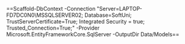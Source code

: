 
==Scaffold-DbContext -Connection "Server=LAPTOP-FD7DC0N0\MSSQLSERVER02;	Database=SoftUni; TrustServerCertificate=True;  Integrated Security = true;	Trusted_Connection=True;" -Provider Microsoft.EntityFrameworkCore.SqlServer -OutputDir Data/Models==

 